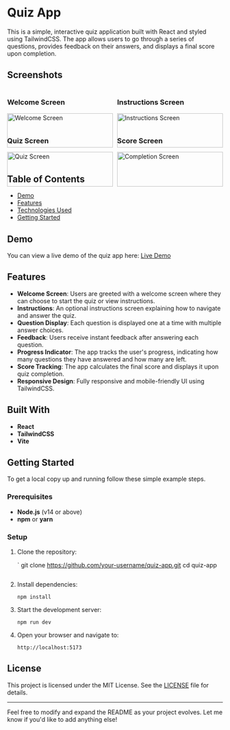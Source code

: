 # Quiz App



This is a simple, interactive quiz application built with React and styled using TailwindCSS. The app allows users to go through a series of questions, provides feedback on their answers, and displays a final score upon completion.

## Screenshots
<div style="display: grid; grid-template-columns: repeat(2, 1fr); gap: 10px;">
  <div>
    <h3>Welcome Screen</h3>
    <img src="https://github.com/Temmarie/Web-dev-mini-projects/blob/quiz-app/quiz-app/src/assets/images/welcome.png" alt="Welcome Screen" width="100%"/>
  </div>
  <div>
    <h3>Instructions Screen</h3>
    <img src="https://github.com/Temmarie/Web-dev-mini-projects/blob/quiz-app/quiz-app/src/assets/images/instructions.png" alt="Instructions Screen" width="100%"/>
  </div>
  <div>
    <h3>Quiz Screen</h3>
    <img src="https://github.com/Temmarie/Web-dev-mini-projects/blob/quiz-app/quiz-app/src/assets/images/quiz.png" alt="Quiz Screen" width="100%"/>
  </div>
  <div>
    <h3>Score Screen</h3>
    <img src="https://github.com/Temmarie/Web-dev-mini-projects/blob/quiz-app/quiz-app/src/assets/images/score.png" alt="Completion Screen" width="100%"/>
  </div>
</div>


## Table of Contents

- [Demo](#demo)
- [Features](#features)
- [Technologies Used](#technologies-used)
- [Getting Started](#getting-started)

## Demo

You can view a live demo of the quiz app here: [Live Demo](#) 

## Features

- **Welcome Screen**: Users are greeted with a welcome screen where they can choose to start the quiz or view instructions.
- **Instructions**: An optional instructions screen explaining how to navigate and answer the quiz.
- **Question Display**: Each question is displayed one at a time with multiple answer choices.
- **Feedback**: Users receive instant feedback after answering each question.
- **Progress Indicator**: The app tracks the user's progress, indicating how many questions they have answered and how many are left.
- **Score Tracking**: The app calculates the final score and displays it upon quiz completion.
- **Responsive Design**: Fully responsive and mobile-friendly UI using TailwindCSS.

## Built With

- **React**
- **TailwindCSS**
- **Vite**

## Getting Started

To get a local copy up and running follow these simple example steps.

### Prerequisites

- **Node.js** (v14 or above)
- **npm** or **yarn**

### Setup

1. Clone the repository:

   `
   git clone https://github.com/your-username/quiz-app.git
   cd quiz-app
   ```

2. Install dependencies:

   ```
   npm install
   ```

3. Start the development server:

   ```
   npm run dev
   ```

4. Open your browser and navigate to:

   ```
   http://localhost:5173
   ```




## License

This project is licensed under the MIT License. See the [LICENSE](LICENSE) file for details.

---

Feel free to modify and expand the README as your project evolves. Let me know if you'd like to add anything else!